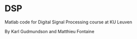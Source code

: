# DSP
Matlab code for Digital Signal Processing course at KU Leuven

By Karl Gudmundson and Matthieu Fontaine
